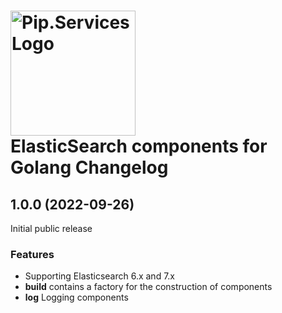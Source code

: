 # <img src="https://uploads-ssl.webflow.com/5ea5d3315186cf5ec60c3ee4/5edf1c94ce4c859f2b188094_logo.svg" alt="Pip.Services Logo" width="200"> <br/> ElasticSearch components for Golang Changelog

## <a name="1.0.0"></a> 1.0.0 (2022-09-26) 

Initial public release

### Features
* Supporting Elasticsearch 6.x and 7.x
* **build** contains a factory for the construction of components
* **log** Logging components